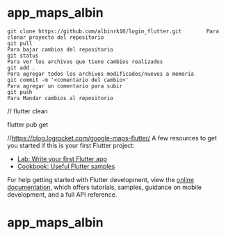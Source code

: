 # app_maps_albin
    git clone https://github.com/albinrk10/login_flutter.git        Para clonar proyecto del repositorio
    git pull                                                            Para bajar cambios del repositorio  
    git status                                                          Para ver los archivos que tiene cambios realizados
    git add .                                                           Para agregar todos los archivos modificados/nuevos a memoria
    git commit -m '<comentario del cambio>'                             Para agregar un comentario para subir
    git push                                                            Para Mandar cambios al repositorio  



//
flutter clean

flutter pub get 

//https://blog.logrocket.com/google-maps-flutter/
A few resources to get you started if this is your first Flutter project:

- [Lab: Write your first Flutter app](https://docs.flutter.dev/get-started/codelab)
- [Cookbook: Useful Flutter samples](https://docs.flutter.dev/cookbook)

For help getting started with Flutter development, view the
[online documentation](https://docs.flutter.dev/), which offers tutorials,
samples, guidance on mobile development, and a full API reference.
# app_maps_albin
